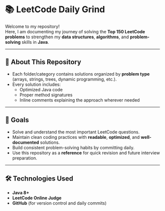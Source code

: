 # 📚 LeetCode Daily Grind
Welcome to my repository!  
Here, I am documenting my journey of solving the **Top 150 LeetCode problems** to strengthen my **data structures**, **algorithms**, and **problem-solving** skills in **Java**.

---

## 🚀 About This Repository

- Each folder/category contains solutions organized by **problem type** (arrays, strings, trees, dynamic programming, etc.).
- Every solution includes:
  - Optimized Java code
  - Proper method signatures
  - Inline comments explaining the approach wherever needed

---

## 🎯 Goals

- Solve and understand the most important LeetCode questions.
- Maintain clean coding practices with **readable**, **optimized**, and **well-documented** solutions.
- Build consistent problem-solving habits by committing daily.
- Use this repository as a **reference** for quick revision and future interview preparation.

---

## 🛠️ Technologies Used

- **Java 8+**
- **LeetCode Online Judge**
- **GitHub** (for version control and daily commits)
